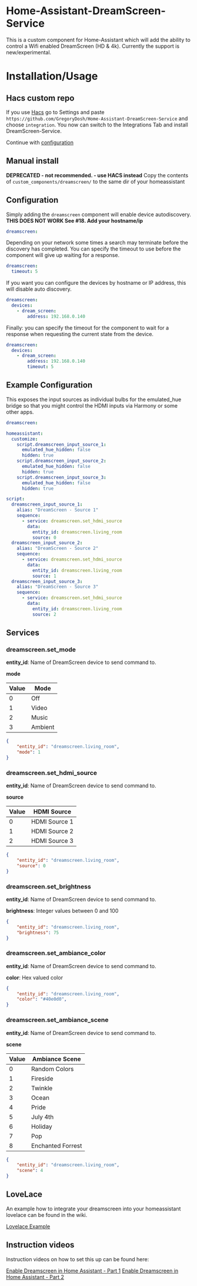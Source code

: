 # Home-Assistant-DreamScreen-Service
This is a custom component for Home-Assistant which will add the ability to control a Wifi enabled DreamScreen (HD & 4k).  Currently the support is new/experimental.

# Installation/Usage

## Hacs custom repo

If you use [Hacs](https://hacs.xyz) go to Settings and paste 
`https://github.com/GregoryDosh/Home-Assistant-DreamScreen-Service` and choose `integration`.
You now can switch to the Integrations Tab and install DreamScreen-Service. 

Continue with [configuration](#configuration)

## Manual install

**DEPRECATED - not recommended. - use HACS instead** 
Copy the contents of `custom_components/dreamscreen/` to the same dir of your homeassistant 


## Configuration

Simply adding the `dreamscreen` component will enable device autodiscovery.
**THIS DOES NOT WORK See #18. Add your hostname/ip** 

```yaml
dreamscreen:
```

Depending on your network some times a search may terminate before the discovery
has completed. You can specify the timeout to use before the component will give
up waiting for a response.

```yaml
dreamscreen:
  timeout: 5
```
If you want you can configure the devices by hostname or IP address, this will disable
auto discovery.

```yaml
dreamscreen:
  devices:
    - dream_screen:
        address: 192.168.0.140
```

Finally: you can specify the timeout for the component to wait for a response when
requesting the current state from the device.

```yaml
dreamscreen:
  devices:
    - dream_screen:
        address: 192.168.0.140
        timeout: 5
```

## Example Configuration
This exposes the input sources as individual bulbs for the emulated_hue bridge so that you might control the HDMI inputs via Harmony or some other apps.

```yaml
dreamscreen:

homeassistant:
  customize:
    script.dreamscreen_input_source_1:
      emulated_hue_hidden: false
      hidden: true
    script.dreamscreen_input_source_2:
      emulated_hue_hidden: false
      hidden: true
    script.dreamscreen_input_source_3:
      emulated_hue_hidden: false
      hidden: true

script:
  dreamscreen_input_source_1:
    alias: "DreamScreen - Source 1"
    sequence:
      - service: dreamscreen.set_hdmi_source
        data:
          entity_id: dreamscreen.living_room
          source: 0
  dreamscreen_input_source_2:
    alias: "DreamScreen - Source 2"
    sequence:
      - service: dreamscreen.set_hdmi_source
        data:
          entity_id: dreamscreen.living_room
          source: 1
  dreamscreen_input_source_3:
    alias: "DreamScreen - Source 3"
    sequence:
      - service: dreamscreen.set_hdmi_source
        data:
          entity_id: dreamscreen.living_room
          source: 2

```

## Services
### dreamscreen.set_mode
**entity_id**: Name of DreamScreen device to send command to.

**mode**

| Value | Mode |
| - | - |
| 0 | Off |
| 1 | Video |
| 2 | Music |
| 3 | Ambient|

```json
{
    "entity_id": "dreamscreen.living_room",
    "mode": 1
}
```

### dreamscreen.set_hdmi_source
**entity_id**: Name of DreamScreen device to send command to.

**source**

| Value | HDMI Source |
| - | - |
| 0 | HDMI Source 1 |
| 1 | HDMI Source 2 |
| 2 | HDMI Source 3 |

```json
{
    "entity_id": "dreamscreen.living_room",
    "source": 0
}
```

### dreamscreen.set_brightness
**entity_id**: Name of DreamScreen device to send command to.

**brightness**: Integer values between 0 and 100
```json
{
    "entity_id": "dreamscreen.living_room",
    "brightness": 75
}
```

### dreamscreen.set_ambiance_color
**entity_id**: Name of DreamScreen device to send command to.

**color**: Hex valued color
```json
{
    "entity_id": "dreamscreen.living_room",
    "color": "#40e0d0",
}
```

### dreamscreen.set_ambiance_scene
**entity_id**: Name of DreamScreen device to send command to.

**scene**

| Value | Ambiance Scene |
| - | - |
| 0 | Random Colors |
| 1 | Fireside |
| 2 | Twinkle |
| 3 | Ocean|
| 4 | Pride|
| 5 | July 4th|
| 6 | Holiday|
| 7 | Pop|
| 8 | Enchanted Forrest|

```json
{
    "entity_id": "dreamscreen.living_room",
    "scene": 4
}
```
## LoveLace

An example how to integrate your dreamscreen into your homeassistant lovelace can be found in the wiki.

[Lovelace Example](https://github.com/GregoryDosh/Home-Assistant-DreamScreen-Service/wiki/LoveLace-Example)

## Instruction videos

Instruction videos on how to set this up can be found here:

[Enable Dreamscreen in Home Assistant - Part 1](https://www.youtube.com/watch?v=52a_CAxx4x4)
[Enable Dreamscreen in Home Assistant - Part 2](https://www.youtube.com/watch?v=D8w42geA-M0)
